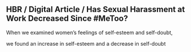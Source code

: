 ## HBR / Digital Article / Has Sexual Harassment at Work Decreased Since #MeToo?

When we examined women’s feelings of self-esteem and self-doubt,

we found an increase in self-esteem and a decrease in self-doubt